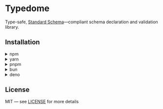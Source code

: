 # Typedome

Type-safe, [Standard Schema]—compliant schema declaration and validation
library.

## Installation

<details>
  <summary>npm</summary>

  ```sh
  npm add @typedome/typedome
  # OR
  jsr add --npm @typedome/typedome
  ```
</details>

<details>
  <summary>yarn</summary>

  ```sh
  yarn add @typedome/typedome
  # OR
  jsr add --yarn @typedome/typedome
  ```
</details>

<details>
  <summary>pnpm</summary>

  ```sh
  pnpm add @typedome/typedome
  # OR
  jsr add --pnpm @typedome/typedome
  ```
</details>

<details>
  <summary>bun</summary>

  ```sh
  bun add @typedome/typedome
  # OR
  jsr add --bun @typedome/typedome
  ```
</details>

<details>
  <summary>deno</summary>

  ```sh
  deno add jsr:@typedome/typedome
  ```
</details>

## License

MIT — see [LICENSE] for more details

<!-- Links -->
[LICENSE]: ./LICENSE
[Standard Schema]: https://standardschema.dev
